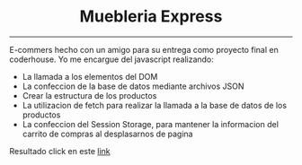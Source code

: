 # 
<h1 align="center">
   Muebleria Express
 </h1> 
<hr> 

   E-commers hecho con un amigo para su entrega como proyecto final en coderhouse.
   Yo me encargue del javascript realizando:
   - La llamada a los elementos del DOM
   - La confeccion de la base de datos mediante archivos JSON
   - Crear la estructura de los productos
   - La utilizacion de fetch para realizar la llamada a la base de datos de los productos
   - La confeccion del Session Storage, para mantener la informacion del carrito de compras al desplasarnos de pagina
 

Resultado click en este [link](https://starlit-llama-3dd48b.netlify.app/)
